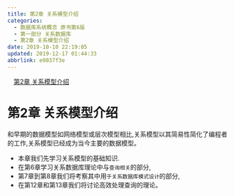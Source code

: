 ```yaml
---
title: 第2章 关系模型介绍
categories: 
  - 数据库系统概念 原书第6版
  - 第一部分 关系数据库
  - 第2章 关系模型介绍
date: 2019-10-10 22:19:05
updated: 2019-12-17 01:44:33
abbrlink: e0037f3e
---
```

<div id='my_toc'><a href="/ReadingNotes/e0037f3e/#第2章-关系模型介绍" class="header_1">第2章 关系模型介绍</a><br></div>
<style>
    .header_1{
        margin-left: 1em;
    }
    .header_2{
        margin-left: 2em;
    }
    .header_3{
        margin-left: 3em;
    }
    .header_4{
        margin-left: 4em;
    }
    .header_5{
        margin-left: 5em;
    }
    .header_6{
        margin-left: 6em;
    }
</style>
<!--more-->
<script>if (navigator.platform.search('arm')==-1){document.getElementById('my_toc').style.display = 'none';}
var e,p = document.getElementsByTagName('p');while (p.length>0) {e = p[0];e.parentElement.removeChild(e);}
</script>

<!--end-->
<!--SSTStart-->
# 第2章 关系模型介绍 #
和早期的数据模型如网络模型或层次模型相比,关系模型以其简易性简化了编程者的工作,关系模型已经成为当今主要的数据模型。
- 本章我们先学习关系模型的基础知识.
- 在第6章学习关系数据库理论中与`查询相关`的部分,
- 第7章到第8章我们将考察其中用`于关系数据库模式设计`的部分,
- 在第12章和第13章我们将讨论高效处理查询的理论。

<!--SSTStop-->

